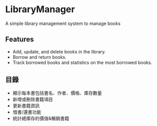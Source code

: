 # LibraryManager
A simple library management system to manage books

## Features
- Add, update, and delete books in the library.
- Borrow and return books.
- Track borrowed books and statistics on the most borrowed books.

## 目錄
- 顯示每本書包括書名、作者、價格、庫存數量
- 新增或刪除書籍項目
- 更新書籍資訊
- 借書/還書功能
- 統計總庫存的價值&暢銷書籍
